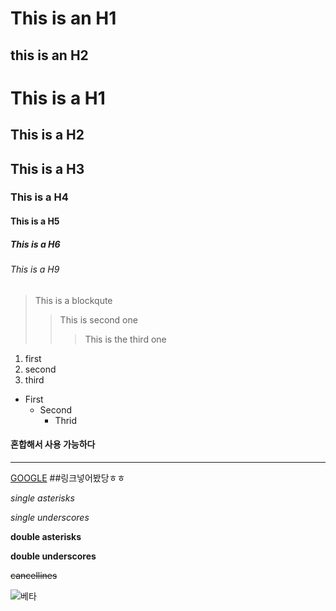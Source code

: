 This is an H1
============
this is an H2
------------
# This is a H1
## This is a H2
## This is a H3
### This is a H4
#### This is a H5
##### This is a H6
###### This is a H9

> This is a blockqute
>> This is second one
>>> This is the third one

1. first
2. second
3. third

+ First
    + Second
        + Thrid
#### 혼합해서 사용 가능하다

<hr/>

[GOOGLE](https://google.com)
##링크넣어봤당ㅎㅎ

*single asterisks*

_single underscores_

**double asterisks**

__double underscores__

~~cancellines~~

![베타]()







